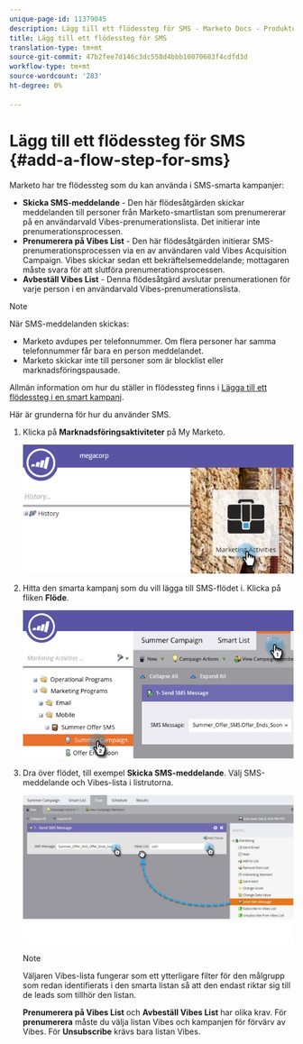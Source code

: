 ```yaml
---
unique-page-id: 11379045
description: Lägg till ett flödessteg för SMS - Marketo Docs - Produktdokumentation
title: Lägg till ett flödessteg för SMS
translation-type: tm+mt
source-git-commit: 47b2fee7d146c3dc558d4bbb10070683f4cdfd3d
workflow-type: tm+mt
source-wordcount: '283'
ht-degree: 0%

---
```



# Lägg till ett flödessteg för SMS {#add-a-flow-step-for-sms}

Marketo har tre flödessteg som du kan använda i SMS-smarta kampanjer:

* **Skicka SMS-meddelande**  - Den här flödesåtgärden skickar meddelanden till personer från Marketo-smartlistan som prenumererar på en användarvald Vibes-prenumerationslista. Det initierar inte prenumerationsprocessen.
* **Prenumerera på Vibes List**  - Den här flödesåtgärden initierar SMS-prenumerationsprocessen via en av användaren vald Vibes Acquisition Campaign. Vibes skickar sedan ett bekräftelsemeddelande; mottagaren måste svara för att slutföra prenumerationsprocessen.
* **Avbeställ Vibes List** - Denna flödesåtgärd avslutar prenumerationen för varje person i en användarvald Vibes-prenumerationslista.

>[!NOTE]
>
>När SMS-meddelanden skickas:
>
>* Marketo avdupes per telefonnummer. Om flera personer har samma telefonnummer får bara en person meddelandet.
>* Marketo skickar inte till personer som är blocklist eller marknadsföringspausade.

>



Allmän information om hur du ställer in flödessteg finns i [Lägga till ett flödessteg i en smart kampanj](../../../product-docs/core-marketo-concepts/smart-campaigns/flow-actions/add-a-flow-step-to-a-smart-campaign.md).

Här är grunderna för hur du använder SMS.

1. Klicka på **Marknadsföringsaktiviteter** på My Marketo.

   ![](assets/image2016-7-28-11-3a41-3a17.png)

1. Hitta den smarta kampanj som du vill lägga till SMS-flödet i. Klicka på fliken **Flöde**.

   ![](assets/image2016-7-28-11-3a43-3a41.png)

1. Dra över flödet, till exempel **Skicka SMS-meddelande**. Välj SMS-meddelande och Vibes-lista i listrutorna.

   ![](assets/send-sms-message-hands.jpg)

   >[!NOTE]
   >
   >Väljaren Vibes-lista fungerar som ett ytterligare filter för den målgrupp som redan identifierats i den smarta listan så att den endast riktar sig till de leads som tillhör den listan.
   >
   >
   >**Prenumerera på Vibes List** och **Avbeställ Vibes List** har olika krav. För **prenumerera** måste du välja listan Vibes och kampanjen för förvärv av Vibes. För **Unsubscribe** krävs bara listan Vibes.


